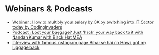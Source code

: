 # Webinars & Podcasts

- [Webinar : How to multiply your salary by 3X by switching into IT Sector today by CodingInvaders](https://nandan.dev/pages/webinars-n-podcasts/codinginvaders-by-mentorspro-webinar-7-feb)
- [Podcast : Lost your baggage? Just ‘hack’ your way back to it with Nandan Kumar with Black Hat MEA](https://nandan.dev/pages/webinars-n-podcasts/podcast-with-blackhat-mea)
- [Interview with famous instagram page Bihar se hai on How i got my luggage back](https://nandan.dev/pages/webinars-n-podcasts/interview-with-bihar-se-hai)
